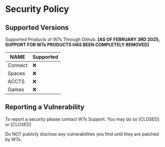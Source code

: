 # Security Policy

## Supported Versions

Supported Products of W7s Through Github. **[AS OF FEBRUARY 3RD 2025, SUPPORT FOR W7s PRODUCTS HAS BEEN COMPLETELY REMOVED]**

|   NAME   | Supported          |
| -------- | ------------------ |
| Connect  | :x:                |
| Spaces   | :x:                |
| ACCTS    | :x:                |
| Games    | :x:                |

## Reporting a Vulnerability

To report a security please contact W7s Support.
You may do so [CLOSED] or [CLOSED]

Do NOT publicly disclose any vulnerabilities you find until they are patched by W7s.
